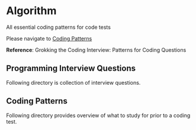 # Algorithm

All essential coding patterns for code tests <br />

Please navigate to [Coding Patterns](https://github.com/jecjung520/Coding-Test-Algorithms/tree/main/Coding%20Patterns)

**Reference**: Grokking the Coding Interview: Patterns for Coding Questions

## Programming Interview Questions
Following directory is collection of interview questions.

## Coding Patterns
Following directory provides overview of what to study for prior to a coding test.

